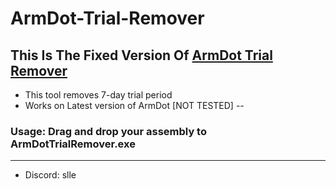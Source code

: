 # ArmDot-Trial-Remover
## This Is The Fixed Version Of [ArmDot Trial Remover](https://github.com/Lucia361/ArmDot-Trial-Remover)
- This tool removes 7-day trial period
- Works on Latest version of ArmDot [NOT TESTED]
--
### Usage: Drag and drop your assembly to ArmDotTrialRemover.exe 
----
- Discord: slle

